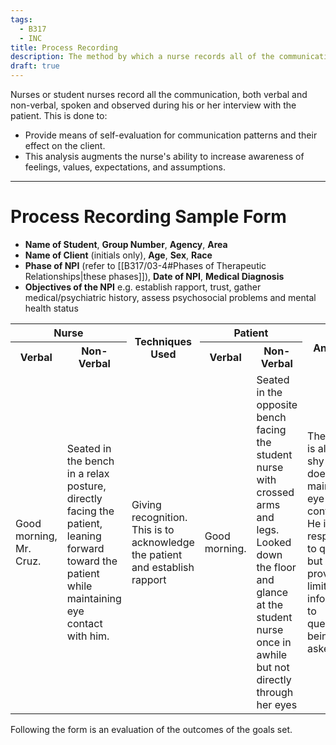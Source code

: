 ```yaml
---
tags:
  - B317
  - INC
title: Process Recording
description: The method by which a nurse records all of the communication, both verbal and nonverbal, during an interview with a patient.
draft: true
---
```

Nurses or student nurses record all the communication, both verbal and non-verbal, spoken and observed during his or her interview with the patient. This is done to:
- Provide means of self-evaluation for communication patterns and their effect on the client.
- This analysis augments the nurse's ability to increase awareness of feelings, values, expectations, and assumptions.
___
# Process Recording Sample Form
- **Name of Student**, **Group Number**, **Agency**, **Area**
- **Name of Client** (initials only), **Age**, **Sex**, **Race**
- **Phase of NPI** (refer to [[B317/03-4#Phases of Therapeutic Relationships|these phases]]), **Date of NPI**, **Medical Diagnosis**
- **Objectives of the NPI** e.g. establish rapport, trust, gather medical/psychiatric history, assess psychosocial problems and mental health status
<center>
<table>
	<tr>
		<th style="text-align: center;" colspan=2>Nurse</th>
		<th style="text-align: center;" rowspan=2>Techniques Used</th>
		<th style="text-align: center;" colspan=2>Patient</th>
		<th style="text-align: center;" rowspan=2>Analysis</th>
	</tr>
	<tr>
		<th>Verbal</th>
		<th>Non-Verbal</th>
		<th>Verbal</th>
		<th>Non-Verbal</th>
	</tr>
	<tr>
		<td>Good morning, Mr. Cruz.</td>
		<td>Seated in the bench in a relax posture, directly facing the patient, leaning forward toward the patient while maintaining eye contact with him.</td>
		<td>Giving recognition. This is to acknowledge the patient and establish rapport</td>
		<td>Good morning.</td>
		<td>Seated in the opposite bench facing the student nurse with crossed arms and legs. Looked down the floor and glance at the student nurse once in awhile but not directly through her eyes</td>
		<td>The patient is aloof, shy and does not maintain eye to eye contact. He is responsive to queries but provided limited information to questions being asked.</td>
	</tr>
</table>
</center>
Following the form is an evaluation of the outcomes of the goals set.